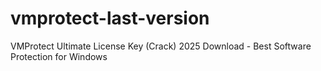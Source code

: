 # vmprotect-last-version
VMProtect Ultimate License Key (Crack) 2025 Download - Best Software Protection for Windows
